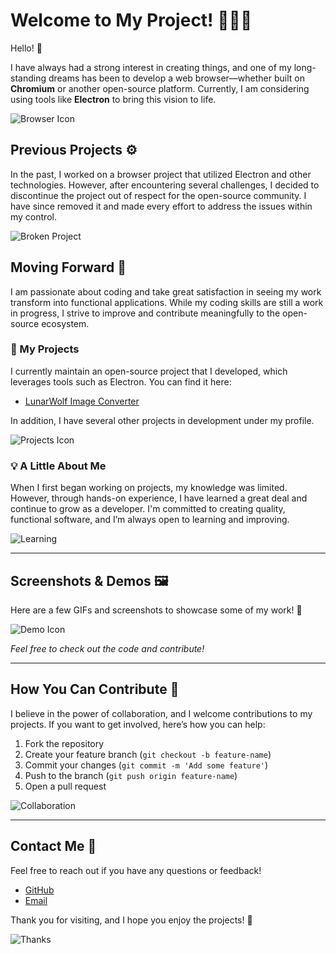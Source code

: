 # Welcome to My Project! 👨‍💻🚀

Hello! 👋

I have always had a strong interest in creating things, and one of my long-standing dreams has been to develop a web browser—whether built on **Chromium** or another open-source platform. Currently, I am considering using tools like **Electron** to bring this vision to life.

![Browser Icon](https://media.giphy.com/media/1dQff4eNxBhvSuErbq/giphy.gif)

## Previous Projects ⚙️

In the past, I worked on a browser project that utilized Electron and other technologies. However, after encountering several challenges, I decided to discontinue the project out of respect for the open-source community. I have since removed it and made every effort to address the issues within my control.

![Broken Project](https://media.giphy.com/media/XnZB9kqjzRr9iHj7Qm/giphy.gif)

## Moving Forward 🚀

I am passionate about coding and take great satisfaction in seeing my work transform into functional applications. While my coding skills are still a work in progress, I strive to improve and contribute meaningfully to the open-source ecosystem. 

### 🌟 My Projects

I currently maintain an open-source project that I developed, which leverages tools such as Electron. You can find it here:

- [LunarWolf Image Converter](https://github.com/LunarWolf-Browser-Projects/LunarWolf-image-converter)

In addition, I have several other projects in development under my profile.

![Projects Icon](https://media.giphy.com/media/kMXIuHcm60jV5E4Mj4/giphy.gif)

### 💡 A Little About Me

When I first began working on projects, my knowledge was limited. However, through hands-on experience, I have learned a great deal and continue to grow as a developer. I'm committed to creating quality, functional software, and I’m always open to learning and improving.

![Learning](https://media.giphy.com/media/cP2wzdhqIFm5ne5gxi/giphy.gif)

---

## Screenshots & Demos 🖼️

Here are a few GIFs and screenshots to showcase some of my work! 🎥

![Demo Icon](https://media.giphy.com/media/3o6Zt9IbUJ6fLm9Skc/giphy.gif)

*Feel free to check out the code and contribute!*

---

## How You Can Contribute 🤝

I believe in the power of collaboration, and I welcome contributions to my projects. If you want to get involved, here’s how you can help:

1. Fork the repository
2. Create your feature branch (`git checkout -b feature-name`)
3. Commit your changes (`git commit -m 'Add some feature'`)
4. Push to the branch (`git push origin feature-name`)
5. Open a pull request

![Collaboration](https://media.giphy.com/media/kfYdUO2I7Reah58Lxs/giphy.gif)

---

## Contact Me 📧

Feel free to reach out if you have any questions or feedback!

- [GitHub](https://github.com/LunarWolf-Browser-Projects)
- [Email](mailto:your-email@example.com)

Thank you for visiting, and I hope you enjoy the projects! 🌟

![Thanks](https://media.giphy.com/media/4YoVv2wFA9tbVJtS6Z/giphy.gif)
